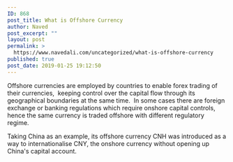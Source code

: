 ```yaml
---
ID: 868
post_title: What is Offshore Currency
author: Naved
post_excerpt: ""
layout: post
permalink: >
  https://www.navedali.com/uncategorized/what-is-offshore-currency
published: true
post_date: 2019-01-25 19:12:50
---
```

Offshore currencies are employed by countries to enable forex trading of their currencies,  keeping control over the capital flow through its geographical boundaries at the same time.  In some cases there are foreign exchange or banking regulations which require onshore capital controls, hence the same currency is traded offshore with different regulatory regime.

Taking China as an example, its offshore currency CNH was introduced as a way to internationalise CNY, the onshore currency without opening up China's capital account.